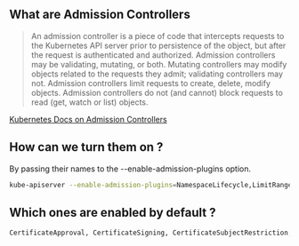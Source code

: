## What are Admission Controllers

> An admission controller is a piece of code that intercepts requests to the Kubernetes API server prior to persistence of the object, but after the request is authenticated and authorized. Admission controllers may be validating, mutating, or both. Mutating controllers may modify objects related to the requests they admit; validating controllers may not. Admission controllers limit requests to create, delete, modify objects. Admission controllers do not (and cannot) block requests to read (get, watch or list) objects.

[Kubernetes Docs on Admission Controllers](https://kubernetes.io/docs/reference/access-authn-authz/admission-controllers/)

## How can we turn them on ?

By passing their names to the --enable-admission-plugins option.
```bash
kube-apiserver --enable-admission-plugins=NamespaceLifecycle,LimitRanger ...
```

## Which ones are enabled by default ?

```bash
CertificateApproval, CertificateSigning, CertificateSubjectRestriction, DefaultIngressClass, DefaultStorageClass, DefaultTolerationSeconds, LimitRanger, NamespaceLifecycle, PersistentVolumeClaimResize, PodSecurity, Priority, ResourceQuota, RuntimeClass, ServiceAccount, StorageObjectInUseProtection, TaintNodesByCondition, ValidatingAdmissionPolicy, MutatingAdmissionWebhook,ValidatingAdmissionWebhook
```